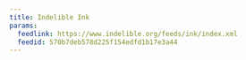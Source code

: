 ```yaml
---
title: Indelible Ink
params:
  feedlink: https://www.indelible.org/feeds/ink/index.xml
  feedid: 570b7deb578d225f154edfd1b17e3a44
---
```

